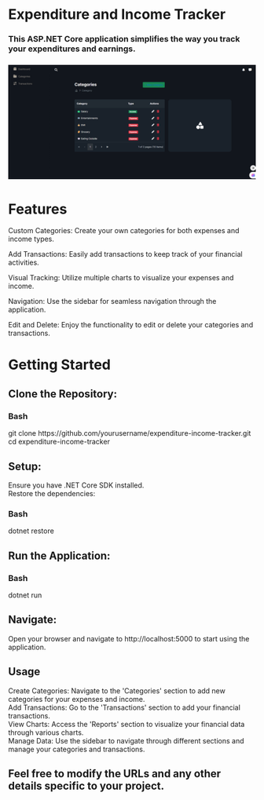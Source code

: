 <h1>Expenditure and Income Tracker</h1>
<h3>This ASP.NET Core application simplifies the way you track your expenditures and earnings.<h3>

<img src="wwwroot/Categories.png" alt="Categroies">

<h1>Features</h1>
<p>Custom Categories: Create your own categories for both expenses and income types.</p>
<p>Add Transactions: Easily add transactions to keep track of your financial activities.</p>
<p>Visual Tracking: Utilize multiple charts to visualize your expenses and income.</p>
<p>Navigation: Use the sidebar for seamless navigation through the application.</p>
<p>Edit and Delete: Enjoy the functionality to edit or delete your categories and transactions.</p>

<h1>Getting Started</h1>
<h2>Clone the Repository:</h2>

<p>
<h3>Bash<br></h3>
git clone https://github.com/yourusername/expenditure-income-tracker.git<br>
cd expenditure-income-tracker<br>
</p>
<h2>Setup:</h2>
<p>
  
Ensure you have .NET Core SDK installed.<br>
Restore the dependencies:<br>
<h3>Bash<br></h3>

dotnet restore<br>
</p>
<h2>Run the Application:<br></h2>

<p>
  <h3>Bash</h3>

dotnet run<br>
<h2>Navigate:<br></h2>
</p>
<p>Open your browser and navigate to http://localhost:5000 to start using the application.</p>
<h2>Usage</h2>
<p>
Create Categories: Navigate to the 'Categories' section to add new categories for your expenses and income.<br>
Add Transactions: Go to the 'Transactions' section to add your financial transactions.<br>
View Charts: Access the 'Reports' section to visualize your financial data through various charts.<br>
Manage Data: Use the sidebar to navigate through different sections and manage your categories and transactions.<br>
</p>



<h2>Feel free to modify the URLs and any other details specific to your project.<br></h2>
